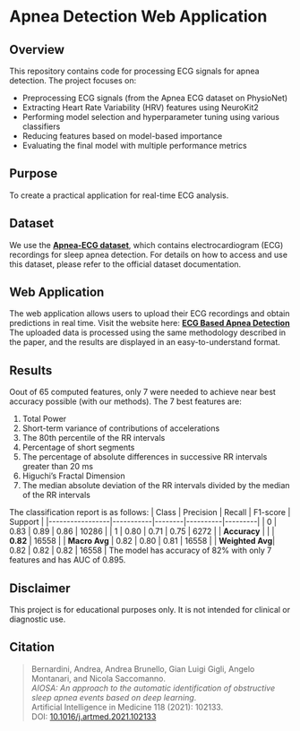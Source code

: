 # Apnea Detection Web Application

## Overview
This repository contains code for processing ECG signals for apnea detection. The project focuses on:
- Preprocessing ECG signals (from the Apnea ECG dataset on PhysioNet)
- Extracting Heart Rate Variability (HRV) features using NeuroKit2
- Performing model selection and hyperparameter tuning using various classifiers
- Reducing features based on model-based importance
- Evaluating the final model with multiple performance metrics

## Purpose


To create a practical application for real-time ECG analysis.

## Dataset

We use the **[Apnea-ECG dataset](https://www.physionet.org/content/apnea-ecg/)**, which contains electrocardiogram (ECG) recordings for sleep apnea detection. For details on how to access and use this dataset, please refer to the official dataset documentation.


## Web Application

The web application allows users to upload their ECG recordings and obtain predictions in real time.
Visit the website here: **[ECG Based Apnea Detection](https://ecg-based-apnea-detection.streamlit.app/)**
The uploaded data is processed using the same methodology described in the paper, and the results are displayed in an easy-to-understand format.

## Results
Oout of 65 computed features, only 7 were needed to achieve near best accuracy possible (with our methods). The 7 best features are:
1) Total Power
2) Short-term variance of contributions of accelerations
3) The 80th percentile of the RR intervals
4) Percentage of short segments
5) The percentage of absolute differences in successive RR intervals greater than 20 ms
6) Higuchi’s Fractal Dimension
7) The median absolute deviation of the RR intervals divided by the median of the RR intervals

The classification report is as follows:
| Class           | Precision | Recall | F1-score | Support |
|-----------------|-----------|--------|----------|---------|
| 0               | 0.83      | 0.89   | 0.86     | 10286   |
| 1               | 0.80      | 0.71   | 0.75     | 6272    |
| **Accuracy**    |           |        | **0.82** | 16558   |
| **Macro Avg**   | 0.82      | 0.80   | 0.81     | 16558   |
| **Weighted Avg**| 0.82      | 0.82   | 0.82     | 16558   |
The model has accuracy of 82% with only 7 features and has AUC of 0.895. 


## Disclaimer

This project is for educational purposes only. It is not intended for clinical or diagnostic use.
## Citation
> Bernardini, Andrea, Andrea Brunello, Gian Luigi Gigli, Angelo Montanari, and Nicola Saccomanno.  
> *AIOSA: An approach to the automatic identification of obstructive sleep apnea events based on deep learning*.  
> Artificial Intelligence in Medicine 118 (2021): 102133.  
> DOI: [10.1016/j.artmed.2021.102133](https://doi.org/10.1016/j.artmed.2021.102133)
